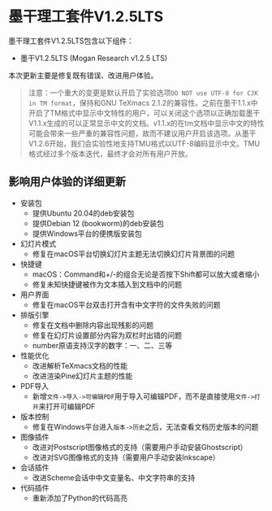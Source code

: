 # 墨干理工套件V1.2.5LTS
墨干理工套件V1.2.5LTS包含以下组件：
+ 墨干V1.2.5LTS (Mogan Research v1.2.5 LTS)

本次更新主要是修复既有错误、改进用户体验。

> 注意：一个重大的变更是默认开启了实验选项`DO NOT use UTF-8 for CJK in TM format`，保持和GNU TeXmacs 2.1.2的兼容性。之前在墨干1.1.x中开启了TM格式中显示中文特性的用户，可以关闭这个选项以正确加载墨干V1.1.x生成的可以正常显示中文的文档。v1.1.x的在tm文档中显示中文的特性可能会带来一些严重的兼容性问题，故而不建议用户开启该选项。从墨干V1.2.6开始，我们会实验性地支持TMU格式以UTF-8编码显示中文。TMU格式经过多个版本迭代，最终才会对所有用户开放。

## 影响用户体验的详细更新
+ 安装包
  + 提供Ubuntu 20.04的deb安装包
  + 提供Debian 12 (bookworm)的deb安装包
  + 提供Windows平台的便携版安装包
+ 幻灯片模式
  + 修复在macOS平台切换幻灯片主题无法切换幻灯片背景图的问题
+ 快捷键
  + macOS：Command和+/-的组合无论是否按下Shift都可以放大或者缩小
  + 修复未知快捷键被作为文本插入到文档中的问题
+ 用户界面
  + 修复在macOS平台双击打开含有中文字符的文件失败的问题
+ 排版引擎
  + 修复在文档中删除内容出现残影的问题
  + 修复在幻灯片设置部分内容为双栏时出错的问题
  + number原语支持汉字的数字：一、二、三等
+ 性能优化
  + 改进解析TeXmacs文档的性能
  + 改进渲染Pine幻灯片主题的性能
+ PDF导入
  + 新增`文件->导入->可编辑PDF`用于导入可编辑PDF，而不是直接使用`文件->打开`来打开可编辑PDF
+ 版本控制
  + 修复在Windows平台进入`版本->历史`之后，无法查看文档历史版本的问题
+ 图像插件
  + 改进对Postscript图像格式的支持（需要用户手动安装Ghostscript）
  + 改进对SVG图像格式的支持（需要用户手动安装Inkscape）
+ 会话插件
  + 改进Scheme会话中中文变量名、中文字符串的支持
+ 代码插件
  + 重新添加了Python的代码高亮

